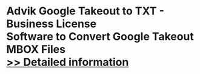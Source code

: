 # Advik Google Takeout to TXT - Business License<br />Software to Convert Google Takeout MBOX Files<br />[>> Detailed information](https://secure.shareit.com/shareit/product.html?productid=300804996&affiliateid=200057808)